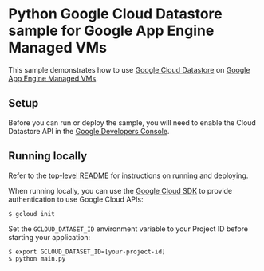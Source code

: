 # Python Google Cloud Datastore sample for Google App Engine Managed VMs

This sample demonstrates how to use [Google Cloud Datastore](https://cloud.google.com/datastore/) on [Google App Engine Managed VMs](https://cloud.google.com/appengine).

## Setup

Before you can run or deploy the sample, you will need to enable the Cloud Datastore API in the [Google Developers Console](https://console.developers.google.com/project/_/apiui/apiview/datastore/overview).

## Running locally

Refer to the [top-level README](../README.md) for instructions on running and deploying.

When running locally, you can use the [Google Cloud SDK](https://cloud.google.com/sdk) to provide authentication to use Google Cloud APIs:

    $ gcloud init

Set the ``GCLOUD_DATASET_ID`` environment variable to your Project ID before starting your application:

    $ export GCLOUD_DATASET_ID=[your-project-id]
    $ python main.py
